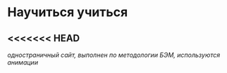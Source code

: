 # Научиться учиться
<<<<<<< HEAD
------
_одностраничный сайт, выполнен по методологии БЭМ, используются анимации_
